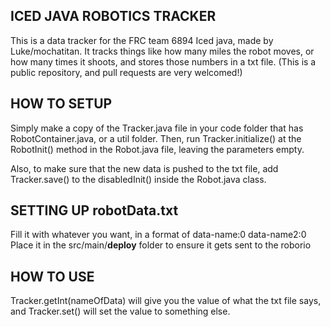 ## ICED JAVA ROBOTICS TRACKER
This is a data tracker for the FRC team 6894 Iced java, made by Luke/mochatitan. It tracks things like how many miles the robot moves, or how many times it shoots, and stores those numbers in a txt file.
(This is a public repository, and pull requests are very welcomed!)

## HOW TO SETUP
Simply make a copy of the Tracker.java file in your code folder that has RobotContainer.java, or a util folder.
Then, run Tracker.initialize() at the RobotInit() method in the Robot.java file, leaving the parameters empty.

Also, to make sure that the new data is pushed to the txt file, add Tracker.save() to the disabledInit() inside the Robot.java class.

## SETTING UP robotData.txt
Fill it with whatever you want, in a format of 
data-name:0
data-name2:0
Place it in the src/main/**deploy** folder to ensure it gets sent to the roborio

## HOW TO USE
Tracker.getInt(nameOfData) will give you the value of what the txt file says, and Tracker.set() will set the value to something else.
